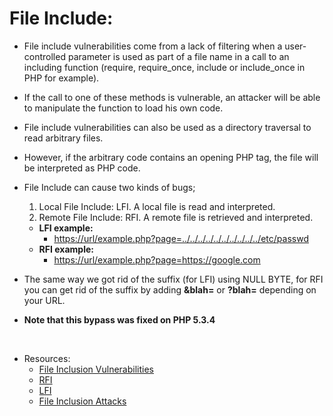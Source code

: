 # **File Include:**

- File include vulnerabilities come from a lack of filtering when a user-controlled parameter is used as part of a file name in a call to an including function (require, require_once, include or include_once in PHP for example).
- If the call to one of these methods is vulnerable, an attacker will be able to manipulate the function to load his own code.
- File include vulnerabilities can also be used as a directory traversal to read arbitrary files.
- However, if the arbitrary code contains an opening PHP tag, the file will be interpreted as PHP code.
  
- File Include can cause two kinds of bugs;
  1. Local File Include: LFI. A local file is read and interpreted.
  2. Remote File Include: RFI. A remote file is retrieved and interpreted.

  - **LFI example:**
    - <https://url/example.php?page=../../../../../../../../../../etc/passwd>
  - **RFI example:**
    - <https://url/example.php?page=https://google.com>

- The same way we got rid of the suffix (for LFI) using NULL BYTE, for RFI you can get rid of the suffix by adding **&blah=** or **?blah=** depending on your URL.
- **Note that this bypass was fixed on PHP 5.3.4**

&nbsp;

- Resources:
  - [File Inclusion Vulnerabilities](https://www.offensive-security.com/metasploit-unleashed/file-inclusion-vulnerabilities/)
  - [RFI](https://www.netsparker.com/blog/web-security/remote-file-inclusion-vulnerability/)
  - [LFI](https://www.netsparker.com/blog/web-security/local-file-inclusion-vulnerability/)
  - [File Inclusion Attacks](https://resources.infosecinstitute.com/file-inclusion-attacks/)

